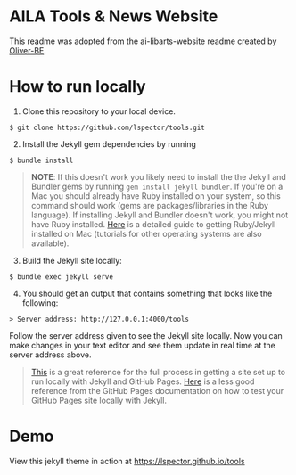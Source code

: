 # AILA Tools & News Website

This readme was adopted from the ai-libarts-website readme created by [Oliver-BE](https://github.com/Oliver-BE).

# How to run locally

1. Clone this repository to your local device.

```
$ git clone https://github.com/lspector/tools.git
```

2. Install the Jekyll gem dependencies by running

```
$ bundle install
```

> **NOTE**: If this doesn't work you likely need to install the the Jekyll and Bundler gems by running `gem install jekyll bundler`. If you're on a Mac you should already have Ruby installed on your system, so this command should work (gems are packages/libraries in the Ruby language). If installing Jekyll and Bundler doesn't work, you might not have Ruby installed. [Here](https://jekyllrb.com/docs/installation/macos/) is a detailed guide to getting Ruby/Jekyll installed on Mac (tutorials for other operating systems are also available).

3. Build the Jekyll site locally:

```
$ bundle exec jekyll serve
```

4. You should get an output that contains something that looks like the following:

```
> Server address: http://127.0.0.1:4000/tools
```

Follow the server address given to see the Jekyll site locally. Now you can make changes in your text editor and see them update in real time at the server address above.

> [This](https://idratherbewriting.com/documentation-theme-jekyll/mydoc_publishing_github_pages.html) is a great reference for the full process in getting a site set up to run locally with Jekyll and GitHub Pages. [Here](https://docs.github.com/en/pages/setting-up-a-github-pages-site-with-jekyll/testing-your-github-pages-site-locally-with-jekyll) is a less good reference from the GitHub Pages documentation on how to test your GitHub Pages site locally with Jekyll.

# Demo

View this jekyll theme in action at https://lspector.github.io/tools
